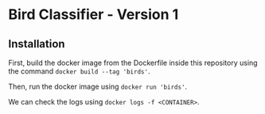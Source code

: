# Bird Classifier - Version 1
## Installation
First, build the docker image from the Dockerfile inside this repository using the command `docker build --tag 'birds'`.

Then, run the docker image using `docker run 'birds'`.

We can check the logs using `docker logs -f <CONTAINER>`.
